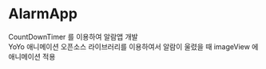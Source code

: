 # AlarmApp

CountDownTimer 를 이용하여 알람앱 개발  
YoYo 애니메이션 오픈소스 라이브러리를 이용하여서 알람이 울렸을 때 imageView 에 애니메이션 적용
